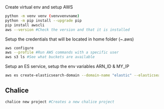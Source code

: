 Create virtual env and setup AWS

```sh
python -m venv venv (venvvenvname)
python -m pip install --upgrade pip
pip install awscli
aws --version #Check the version and that it is installed 
```

Setup the credentials that will be located in home folder (~.aws)
```sh
aws configure
aws --profile #Run AWS commands with a specific user
aws s3 ls #See what buckets are available
```


Setup an ES service, setup the env variables ARN_ID & MY_IP
```sh
aws es create-elasticsearch-domain --domain-name "elastic" --elasticsearch-version "6.0" --elasticsearch-cluster-config InstanceType="t2.small.elasticsearch",InstanceCount=1,DedicatedMasterEnabled=false,ZoneAwarenessEnabled=false --ebs-options EBSEnabled=true,VolumeType="gp2",VolumeSize=10 --access-policies "{\"Version\":\"2012-10-17\",\"Statement\":[{\"Effect\":\"Allow\",\"Principal\":{\"AWS\":\"arn:aws:iam::"$AWS_ARN_ID":root\"},\"Action\":\"es:*\",\"Resource\":\"arn:aws:es:us-east-1:"$AWS_ARN_ID":domain/elastic/*\"},{\"Sid\":\"\",\"Effect\":\"Allow\",\"Principal\":{\"AWS\":\"*\"},\"Action\":\"es:*\",\"Resource\":\"arn:aws:es:us-east-1:"$AWS_ARN_ID":domain/elastic/*\",\"Condition\":{\"IpAddress\":{\"aws:SourceIp\":[\""$MY_IP_ADDRESS"\"]}}}]}"

```


## Chalice
```sh
chalice new project #Creates a new chalice project
```
